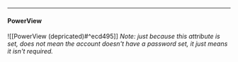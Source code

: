 -- -
#### PowerView
![[PowerView (depricated)#^ecd495]]
*Note: just because this attribute is set, does not mean the account doesn't have a password set, it just means it isn't required.*